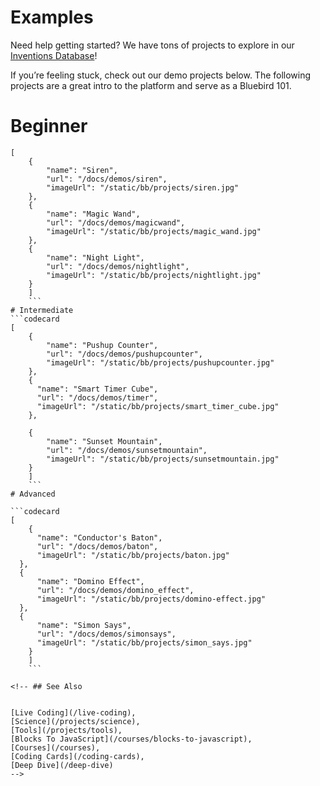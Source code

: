 # Examples

Need help getting started? We have tons of projects to explore in our [Inventions Database](https://tekniverse.teknikio.com/resources/inventions)!

If you’re feeling stuck, check out our demo projects below. The following projects are a great intro to the platform and serve as a Bluebird 101.

# Beginner

```codecard
[
    {
        "name": "Siren",
        "url": "/docs/demos/siren",
        "imageUrl": "/static/bb/projects/siren.jpg"
    },
    {
        "name": "Magic Wand",
        "url": "/docs/demos/magicwand",
        "imageUrl": "/static/bb/projects/magic_wand.jpg"
    },
    {
        "name": "Night Light",
        "url": "/docs/demos/nightlight",
        "imageUrl": "/static/bb/projects/nightlight.jpg"
    }
    ]
    ```
# Intermediate
```codecard
[
    {
        "name": "Pushup Counter",
        "url": "/docs/demos/pushupcounter",
        "imageUrl": "/static/bb/projects/pushupcounter.jpg"
    },
    {
      "name": "Smart Timer Cube",
      "url": "/docs/demos/timer",
      "imageUrl": "/static/bb/projects/smart_timer_cube.jpg"
    },

    {
        "name": "Sunset Mountain",
        "url": "/docs/demos/sunsetmountain",
        "imageUrl": "/static/bb/projects/sunsetmountain.jpg"
    }
    ]
    ```
# Advanced

```codecard
[
    {
      "name": "Conductor's Baton",
      "url": "/docs/demos/baton",
      "imageUrl": "/static/bb/projects/baton.jpg"
  },
  {
      "name": "Domino Effect",
      "url": "/docs/demos/domino_effect",
      "imageUrl": "/static/bb/projects/domino-effect.jpg"
  },
  {
      "name": "Simon Says",
      "url": "/docs/demos/simonsays",
      "imageUrl": "/static/bb/projects/simon_says.jpg"
    }
    ]
    ```

<!-- ## See Also


[Live Coding](/live-coding),
[Science](/projects/science),
[Tools](/projects/tools),
[Blocks To JavaScript](/courses/blocks-to-javascript),
[Courses](/courses),
[Coding Cards](/coding-cards),
[Deep Dive](/deep-dive)
-->
